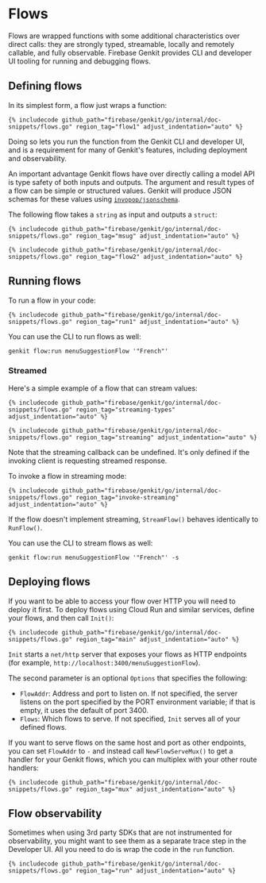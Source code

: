 # Flows

Flows are wrapped functions with some additional characteristics over direct
calls: they are strongly typed, streamable, locally and remotely callable, and
fully observable.
Firebase Genkit provides CLI and developer UI tooling for running and debugging flows.

## Defining flows

In its simplest form, a flow just wraps a function:

```golang
{% includecode github_path="firebase/genkit/go/internal/doc-snippets/flows.go" region_tag="flow1" adjust_indentation="auto" %}
```

Doing so lets you run the function from the Genkit CLI and developer UI, and is
a requirement for many of Genkit's features, including deployment and
observability.

An important advantage Genkit flows have over directly calling a model API is
type safety of both inputs and outputs.
The argument and result types of a flow can be simple or structured values.
Genkit will produce JSON schemas for these values using
[`invopop/jsonschema`](https://pkg.go.dev/github.com/invopop/jsonschema).

The following flow takes a `string` as input and outputs a `struct`:

```golang
{% includecode github_path="firebase/genkit/go/internal/doc-snippets/flows.go" region_tag="msug" adjust_indentation="auto" %}
```

```golang
{% includecode github_path="firebase/genkit/go/internal/doc-snippets/flows.go" region_tag="flow2" adjust_indentation="auto" %}
```

## Running flows

To run a flow in your code:

```golang
{% includecode github_path="firebase/genkit/go/internal/doc-snippets/flows.go" region_tag="run1" adjust_indentation="auto" %}
```

You can use the CLI to run flows as well:

```posix-terminal
genkit flow:run menuSuggestionFlow '"French"'
```

### Streamed

Here's a simple example of a flow that can stream values:

```golang
{% includecode github_path="firebase/genkit/go/internal/doc-snippets/flows.go" region_tag="streaming-types" adjust_indentation="auto" %}
```

```golang
{% includecode github_path="firebase/genkit/go/internal/doc-snippets/flows.go" region_tag="streaming" adjust_indentation="auto" %}
```

Note that the streaming callback can be undefined. It's only defined if the
invoking client is requesting streamed response.

To invoke a flow in streaming mode:

```golang
{% includecode github_path="firebase/genkit/go/internal/doc-snippets/flows.go" region_tag="invoke-streaming" adjust_indentation="auto" %}
```

If the flow doesn't implement streaming, `StreamFlow()` behaves identically to
`RunFlow()`.

You can use the CLI to stream flows as well:

```posix-terminal
genkit flow:run menuSuggestionFlow '"French"' -s
```

## Deploying flows

If you want to be able to access your flow over HTTP you will need to deploy it
first.
To deploy flows using Cloud Run and similar services, define your flows, and
then call `Init()`:

```golang
{% includecode github_path="firebase/genkit/go/internal/doc-snippets/flows.go" region_tag="main" adjust_indentation="auto" %}
```

`Init` starts a `net/http` server that exposes your flows as HTTP
endpoints (for example, `http://localhost:3400/menuSuggestionFlow`).

The second parameter is an optional `Options` that specifies the following:

- `FlowAddr`: Address and port to listen on. If not specified,
  the server listens on the port specified by the PORT environment variable;
  if that is empty, it uses the default of port 3400.
- `Flows`: Which flows to serve. If not specified, `Init` serves all of
  your defined flows.

If you want to serve flows on the same host and port as other endpoints, you
can set `FlowAddr` to `-` and instead call `NewFlowServeMux()` to get a handler
for your Genkit flows, which you can multiplex with your other route handlers:

```golang
{% includecode github_path="firebase/genkit/go/internal/doc-snippets/flows.go" region_tag="mux" adjust_indentation="auto" %}
```

## Flow observability

Sometimes when using 3rd party SDKs that are not instrumented for observability,
you might want to see them as a separate trace step in the Developer UI. All you
need to do is wrap the code in the `run` function.

```golang
{% includecode github_path="firebase/genkit/go/internal/doc-snippets/flows.go" region_tag="run" adjust_indentation="auto" %}
```
